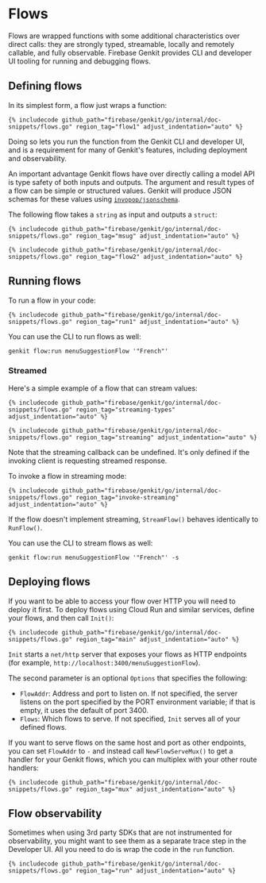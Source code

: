 # Flows

Flows are wrapped functions with some additional characteristics over direct
calls: they are strongly typed, streamable, locally and remotely callable, and
fully observable.
Firebase Genkit provides CLI and developer UI tooling for running and debugging flows.

## Defining flows

In its simplest form, a flow just wraps a function:

```golang
{% includecode github_path="firebase/genkit/go/internal/doc-snippets/flows.go" region_tag="flow1" adjust_indentation="auto" %}
```

Doing so lets you run the function from the Genkit CLI and developer UI, and is
a requirement for many of Genkit's features, including deployment and
observability.

An important advantage Genkit flows have over directly calling a model API is
type safety of both inputs and outputs.
The argument and result types of a flow can be simple or structured values.
Genkit will produce JSON schemas for these values using
[`invopop/jsonschema`](https://pkg.go.dev/github.com/invopop/jsonschema).

The following flow takes a `string` as input and outputs a `struct`:

```golang
{% includecode github_path="firebase/genkit/go/internal/doc-snippets/flows.go" region_tag="msug" adjust_indentation="auto" %}
```

```golang
{% includecode github_path="firebase/genkit/go/internal/doc-snippets/flows.go" region_tag="flow2" adjust_indentation="auto" %}
```

## Running flows

To run a flow in your code:

```golang
{% includecode github_path="firebase/genkit/go/internal/doc-snippets/flows.go" region_tag="run1" adjust_indentation="auto" %}
```

You can use the CLI to run flows as well:

```posix-terminal
genkit flow:run menuSuggestionFlow '"French"'
```

### Streamed

Here's a simple example of a flow that can stream values:

```golang
{% includecode github_path="firebase/genkit/go/internal/doc-snippets/flows.go" region_tag="streaming-types" adjust_indentation="auto" %}
```

```golang
{% includecode github_path="firebase/genkit/go/internal/doc-snippets/flows.go" region_tag="streaming" adjust_indentation="auto" %}
```

Note that the streaming callback can be undefined. It's only defined if the
invoking client is requesting streamed response.

To invoke a flow in streaming mode:

```golang
{% includecode github_path="firebase/genkit/go/internal/doc-snippets/flows.go" region_tag="invoke-streaming" adjust_indentation="auto" %}
```

If the flow doesn't implement streaming, `StreamFlow()` behaves identically to
`RunFlow()`.

You can use the CLI to stream flows as well:

```posix-terminal
genkit flow:run menuSuggestionFlow '"French"' -s
```

## Deploying flows

If you want to be able to access your flow over HTTP you will need to deploy it
first.
To deploy flows using Cloud Run and similar services, define your flows, and
then call `Init()`:

```golang
{% includecode github_path="firebase/genkit/go/internal/doc-snippets/flows.go" region_tag="main" adjust_indentation="auto" %}
```

`Init` starts a `net/http` server that exposes your flows as HTTP
endpoints (for example, `http://localhost:3400/menuSuggestionFlow`).

The second parameter is an optional `Options` that specifies the following:

- `FlowAddr`: Address and port to listen on. If not specified,
  the server listens on the port specified by the PORT environment variable;
  if that is empty, it uses the default of port 3400.
- `Flows`: Which flows to serve. If not specified, `Init` serves all of
  your defined flows.

If you want to serve flows on the same host and port as other endpoints, you
can set `FlowAddr` to `-` and instead call `NewFlowServeMux()` to get a handler
for your Genkit flows, which you can multiplex with your other route handlers:

```golang
{% includecode github_path="firebase/genkit/go/internal/doc-snippets/flows.go" region_tag="mux" adjust_indentation="auto" %}
```

## Flow observability

Sometimes when using 3rd party SDKs that are not instrumented for observability,
you might want to see them as a separate trace step in the Developer UI. All you
need to do is wrap the code in the `run` function.

```golang
{% includecode github_path="firebase/genkit/go/internal/doc-snippets/flows.go" region_tag="run" adjust_indentation="auto" %}
```
